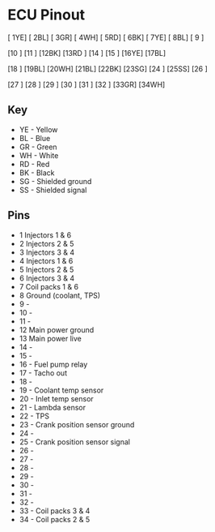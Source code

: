# ECU Pinout

[ 1YE]  [ 2BL]  [ 3GR]  [ 4WH]  [ 5RD]  [ 6BK]  [ 7YE]  [ 8BL]  [ 9  ]

   [10  ]  [11  ]  [12BK]  [13RD ]  [14  ]  [15  ]  [16YE]  [17BL]  
   
[18  ]  [19BL]  [20WH]  [21BL]  [22BK]  [23SG]  [24  ]  [25SS]  [26  ] 

  [27  ]  [28  ]  [29  ]  [30  ]  [31  ]  [32  ]  [33GR]  [34WH] 

## Key
* YE - Yellow
* BL - Blue
* GR - Green
* WH - White
* RD - Red
* BK - Black
* SG - Shielded ground
* SS - Shielded signal

## Pins
* 1 Injectors 1 & 6
* 2 Injectors 2 & 5
* 3 Injectors 3 & 4
* 4 Injectors 1 & 6
* 5 Injectors 2 & 5
* 6 Injectors 3 & 4
* 7 Coil packs 1 & 6
* 8 Ground (coolant, TPS)
* 9 -
* 10 -
* 11 -
* 12 Main power ground
* 13 Main power live
* 14 -
* 15 -
* 16 - Fuel pump relay
* 17 - Tacho out
* 18 -
* 19 - Coolant temp sensor
* 20 - Inlet temp sensor
* 21 - Lambda sensor
* 22 - TPS
* 23 - Crank position sensor ground
* 24 -
* 25 - Crank position sensor signal
* 26 -
* 27 -
* 28 -
* 29 -
* 30 -
* 31 -
* 32 -
* 33 - Coil packs 3 & 4
* 34 - Coil packs 2 & 5
